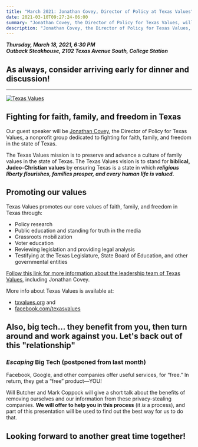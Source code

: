 ```yaml
---
title: "March 2021: Jonathan Covey, Director of Policy at Texas Values"
date: 2021-03-10T09:27:24-06:00
summary: "Jonathan Covey, the Director of Policy for Texas Values, will be our speaker this month."
description: "Jonathan Covey, the Director of Policy for Texas Values, will be our speaker this month."
---
```


**_Thursday, March 18, 2021, 6:30 PM_**  
**_<strong><span class="hilite">Outback Steakhouse</span></strong>, 2102 Texas Avenue South, College Station_**

## As always, consider arriving early for dinner and discussion!

---

<div class="align-right"  style="width:35%;height:auto;">
<a href="https://txvalues.org/"><img src="https://txvalues.org/wp-content/themes/texas-values/imgs/logo.png" alt="Texas Values"></a> 
</div>

## Fighting for faith, family, and freedom in Texas

Our guest speaker will be [Jonathan Covey](https://txvalues.org/), the Director of Policy for Texas Values, a nonprofit group dedicated to fighting for faith, family, and freedom in the state of Texas.  

The Texas Values mission is to preserve and advance a culture of family values in the state of Texas.
The Texas Values vision is to stand for **biblical, Judeo-Christian values** by ensuring Texas is a state in which ***religious liberty flourishes, families prosper, and every human life is valued.***  

## Promoting our values

Texas Values promotes our core values of faith, family, and freedom in Texas through:  

- Policy research
- Public education and standing for truth in the media
- Grassroots mobilization
- Voter education
- Reviewing legislation and providing legal analysis
- Testifying at the Texas Legislature, State Board of Education, and other governmental entities

[Follow this link for more information about the leadership team of Texas Values](https://txvalues.org/leadership/), including Jonathan Covey.  

More info about Texas Values is available at:  

- [txvalues.org](https://txvalues.org/) and 
- [facebook.com/texasvalues](https://www.facebook.com/texasvalues)


## Also, big tech... they benefit from you, then turn around and work against you. Let's back out of this "relationship"

### *Escaping* Big Tech (postponed from last month)

Facebook, Google, and other companies offer useful services, for “free.” In return, they get a “free” product&mdash;YOU!  

Will Butcher and Mark Coppock will give a short talk about the benefits of removing ourselves and our information from these privacy-stealing companies. **We will offer to help you in this process** (it *is* a process), and part of this presentation will be used to find out the best way for us to do that.   

## Looking forward to another great time together!